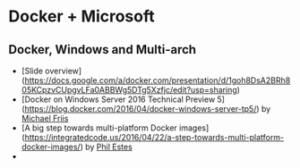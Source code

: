 # Docker + Microsoft


## Docker, Windows and Multi-arch
- [Slide overview] (https://docs.google.com/a/docker.com/presentation/d/1goh8DsA2BRh805KCpzvCUpgvLFa0ABBWg5DTg5Xzfjc/edit?usp=sharing)
- [Docker on Windows Server 2016 Technical Preview 5] (https://blog.docker.com/2016/04/docker-windows-server-tp5/) by [Michael Friis](https://twitter.com/friism)
- [A big step towards multi-platform Docker images] (https://integratedcode.us/2016/04/22/a-step-towards-multi-platform-docker-images/) by [Phil Estes](https://twitter.com/estesp)
- 
